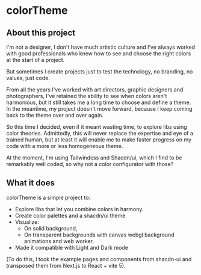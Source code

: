 # colorTheme

## About this project

I'm not a designer, I don't have much artistic culture and I've always worked with good professionals who knew how to see and choose the right colors at the start of a project.

But sometimes I create projects just to test the technology, no branding, no values, just code.

From all the years I've worked with art directors, graphic designers and photographers, I've retained the ability to see when colors aren't harmonious, but it still takes me a long time to choose and define a theme. In the meantime, my project doesn't move forward, because I keep coming back to the theme over and over again.

So this time I decided, even if it meant wasting time, to explore libs using color theories. Admittedly, this will never replace the expertise and eye of a trained human, but at least it will enable me to make faster progress on my code with a more or less homogeneous theme.

At the moment, I'm using Tailwindcss and Shacdn/ui, which I find to be remarkably well coded, so why not a color configurator with those?

## What it does

colorTheme is a simple project to:

- Explore libs that let you combine colors in harmony.
- Create color palettes and a shacdn/ui theme
- Visualize:
  - On solid background,
  - On transparent backgrounds with canvas webgl background animations and web worker.
- Made it compatible with Light and Dark mode

(To do this, I took the example pages and components from shacdn-ui and transposed them from Next.js to React + vite 5).

